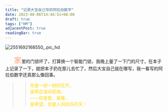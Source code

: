```yaml
---
title: "记录大宝自己写的阿拉伯数字"
date: 2023-08-06T14:44:51+08:00
draft: true
tags: ["HM"]
adjacentPost: true
readingBar: true
---
```



![2551692168550_.pic_hd](https://cdn.jsdelivr.net/gh/tosspi/mumu@main/uPic/2551692168550_.pic_hd.jpg)


&emsp;&emsp;<font size=5 color=#ffa07a>家</font>里的门锁坏了，打算换一个智能门锁，我晚上量了一下门的尺寸，在本子上记录了一下，就把本子扔在那儿去忙了，然后大宝自己就在哪写，我一看写的阿拉伯数字还真那么像回事。

> > <font color=#ffd700>你是一树一树的花开，<br>
> > 是燕在梁间呢喃，<br>
> > ——你是爱，是暖，<br>
> > 是希望，你是人间的四月天！</font><br>
